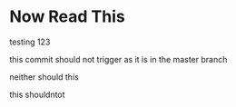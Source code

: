 # Now Read This

testing 123

this commit should not trigger as it is in the master branch

neither should this

this shouldntot

